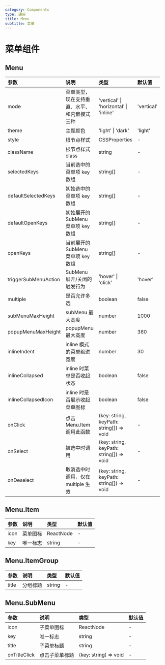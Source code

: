 ```yaml
---
category: Components
type: 通用
title: Menu
subtitle: 菜单
---
```


# 菜单组件

## Menu

| 参数                 | 说明                                         | 类型                                   | 默认值     |
| :------------------- | :------------------------------------------- | :------------------------------------- | :--------- |
| mode                 | 菜单类型，现在支持垂直、水平、和内嵌模式三种 | 'vertical' \| 'horizontal' \| 'inline' | 'vertical' |
| theme                | 主题颜色                                     | 'light' \| 'dark'                      | 'light'    |
| style                | 根节点样式                                   | CSSProperties                          | -          |
| className            | 根节点样式class                              | string                                 | -          |
| selectedKeys         | 当前选中的菜单项 key 数组                    | string[]                               | -          |
| defaultSelectedKeys  | 初始选中的菜单项 key 数组                    | string[]                               | -          |
| defaultOpenKeys      | 初始展开的 SubMenu 菜单项 key 数组           | string[]                               | -          |
| openKeys             | 当前展开的 SubMenu 菜单项 key 数组           | string[]                               | -          |
| triggerSubMenuAction | SubMenu 展开/关闭的触发行为                  | 'hover' \| 'click'                     | 'hover'    |
| multiple             | 是否允许多选                                 | boolean                                | false      |
| subMenuMaxHeight             | subMenu 最大高度                                 | number                                  | 1000      |
| popupMenuMaxHeight             | popupMenu 最大高度                                 | number                                  | 360      |
| inlineIndent         | inline 模式的菜单缩进宽度                    | number                                   | 30         |
| inlineCollapsed      | inline 时菜单是否收起状态                    | boolean                                  | false      |
| inlineCollapsedIcon  | inline 时是否展示收起菜单图标                | boolean                                  | false      |
| onClick              | 点击 Menu.Item 调用此函数                    | (key: string, keyPath: string[]) => void | -          |
| onSelect             | 被选中时调用                                 | (key: string, keyPath: string[]) => void | -          |
| onDeselect           | 取消选中时调用，仅在 multiple 生效           | (key: string, keyPath: string[]) => void | -          |

## Menu.Item

| 参数 | 说明     | 类型      | 默认值 |
| :--- | :------- | :-------- | :----- |
| icon | 菜单图标 | ReactNode | -      |
| key  | 唯一标志 | string    | -      |

## Menu.ItemGroup

| 参数  | 说明     | 类型   | 默认值 |
| :---- | :------- | :----- | :----- |
| title | 分组标题 | string | -      |

## Menu.SubMenu

| 参数         | 说明           | 类型                  | 默认值 |
| :----------- | :------------- | :-------------------- | :----- |
| icon         | 子菜单图标     | ReactNode             | -      |
| key          | 唯一标志       | string                | -      |
| title        | 子菜单标题     | string                | -      |
| onTitleClick | 点击子菜单标题 | (key: string) => void | -      |
